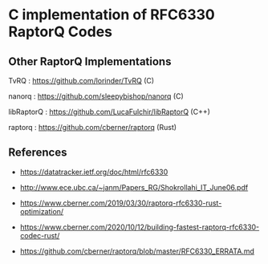 # C implementation of RFC6330 RaptorQ Codes

## Other RaptorQ Implementations

TvRQ
: https://github.com/lorinder/TvRQ (C)

nanorq
: https://github.com/sleepybishop/nanorq (C)

libRaptorQ
: https://github.com/LucaFulchir/libRaptorQ (C++)

raptorq
: https://github.com/cberner/raptorq (Rust)

## References

- https://datatracker.ietf.org/doc/html/rfc6330

- http://www.ece.ubc.ca/~janm/Papers_RG/Shokrollahi_IT_June06.pdf

- https://www.cberner.com/2019/03/30/raptorq-rfc6330-rust-optimization/

- https://www.cberner.com/2020/10/12/building-fastest-raptorq-rfc6330-codec-rust/

- https://github.com/cberner/raptorq/blob/master/RFC6330_ERRATA.md
